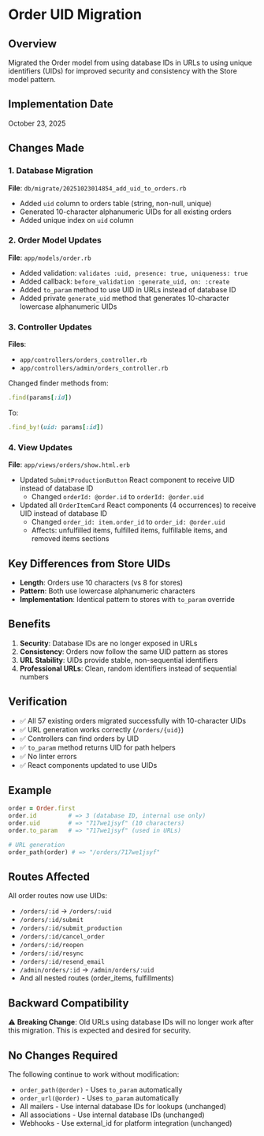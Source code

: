 # Order UID Migration

## Overview
Migrated the Order model from using database IDs in URLs to using unique identifiers (UIDs) for improved security and consistency with the Store model pattern.

## Implementation Date
October 23, 2025

## Changes Made

### 1. Database Migration
**File**: `db/migrate/20251023014854_add_uid_to_orders.rb`
- Added `uid` column to orders table (string, non-null, unique)
- Generated 10-character alphanumeric UIDs for all existing orders
- Added unique index on `uid` column

### 2. Order Model Updates
**File**: `app/models/order.rb`
- Added validation: `validates :uid, presence: true, uniqueness: true`
- Added callback: `before_validation :generate_uid, on: :create`
- Added `to_param` method to use UID in URLs instead of database ID
- Added private `generate_uid` method that generates 10-character lowercase alphanumeric UIDs

### 3. Controller Updates
**Files**: 
- `app/controllers/orders_controller.rb`
- `app/controllers/admin/orders_controller.rb`

Changed finder methods from:
```ruby
.find(params[:id])
```

To:
```ruby
.find_by!(uid: params[:id])
```

### 4. View Updates
**File**: `app/views/orders/show.html.erb`
- Updated `SubmitProductionButton` React component to receive UID instead of database ID
  - Changed `orderId: @order.id` to `orderId: @order.uid`
- Updated all `OrderItemCard` React components (4 occurrences) to receive UID instead of database ID
  - Changed `order_id: item.order_id` to `order_id: @order.uid`
  - Affects: unfulfilled items, fulfilled items, fulfillable items, and removed items sections

## Key Differences from Store UIDs
- **Length**: Orders use 10 characters (vs 8 for stores)
- **Pattern**: Both use lowercase alphanumeric characters
- **Implementation**: Identical pattern to stores with `to_param` override

## Benefits
1. **Security**: Database IDs are no longer exposed in URLs
2. **Consistency**: Orders now follow the same UID pattern as stores
3. **URL Stability**: UIDs provide stable, non-sequential identifiers
4. **Professional URLs**: Clean, random identifiers instead of sequential numbers

## Verification
- ✅ All 57 existing orders migrated successfully with 10-character UIDs
- ✅ URL generation works correctly (`/orders/{uid}`)
- ✅ Controllers can find orders by UID
- ✅ `to_param` method returns UID for path helpers
- ✅ No linter errors
- ✅ React components updated to use UIDs

## Example
```ruby
order = Order.first
order.id         # => 3 (database ID, internal use only)
order.uid        # => "717we1jsyf" (10 characters)
order.to_param   # => "717we1jsyf" (used in URLs)

# URL generation
order_path(order) # => "/orders/717we1jsyf"
```

## Routes Affected
All order routes now use UIDs:
- `/orders/:id` → `/orders/:uid`
- `/orders/:id/submit`
- `/orders/:id/submit_production`
- `/orders/:id/cancel_order`
- `/orders/:id/reopen`
- `/orders/:id/resync`
- `/orders/:id/resend_email`
- `/admin/orders/:id` → `/admin/orders/:uid`
- And all nested routes (order_items, fulfillments)

## Backward Compatibility
⚠️ **Breaking Change**: Old URLs using database IDs will no longer work after this migration. This is expected and desired for security.

## No Changes Required
The following continue to work without modification:
- `order_path(@order)` - Uses `to_param` automatically
- `order_url(@order)` - Uses `to_param` automatically
- All mailers - Use internal database IDs for lookups (unchanged)
- All associations - Use internal database IDs (unchanged)
- Webhooks - Use external_id for platform integration (unchanged)

